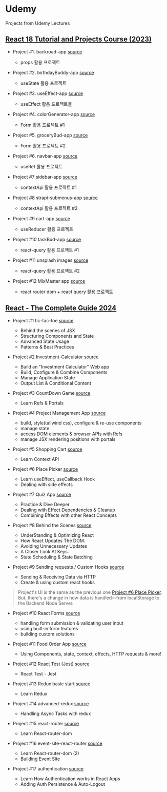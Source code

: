 # Udemy

Projects from Udemy Lectures

## [React 18 Tutorial and Projects Course (2023)](https://www.udemy.com/course/react-tutorial-and-projects-course/)

- Project #1. backroad-app [source](<https://github.com/jiyeon-dev/udemy/tree/main/React%2018%20Tutorial%20and%20Projects%20Course%20(2023)/backroad-app>)
  - props 활용 프로젝트
- Project #2. birthdayBuddy-app [source](<https://github.com/jiyeon-dev/udemy/tree/main/React%2018%20Tutorial%20and%20Projects%20Course%20(2023)/birthdayBuddy-app>)

  - useState 활용 프로젝트

- Project #3. useEffect-app [source](<https://github.com/jiyeon-dev/udemy/tree/main/React%2018%20Tutorial%20and%20Projects%20Course%20(2023)/useEffect-app>)

  - useEffect 활용 프로젝트들

- Project #4. colorGenerator-app [source](<https://github.com/jiyeon-dev/udemy/tree/main/React%2018%20Tutorial%20and%20Projects%20Course%20(2023)/colorGenerator-app>)

  - Form 활용 프로젝트 #1

- Project #5. groceryBud-app [source](<https://github.com/jiyeon-dev/udemy/tree/main/React%2018%20Tutorial%20and%20Projects%20Course%20(2023)/groceryBud-app>)

  - Form 활용 프로젝트 #2

- Project #6. navbar-app [source](<https://github.com/jiyeon-dev/udemy/tree/main/React%2018%20Tutorial%20and%20Projects%20Course%20(2023)/navbar-app>)

  - useRef 활용 프로젝트

- Project #7 sidebar-app [source](<https://github.com/jiyeon-dev/udemy/tree/main/React%2018%20Tutorial%20and%20Projects%20Course%20(2023)/sidebar-app>)

  - contextApi 활용 프로젝트 #1

- Project #8 strapi-submenus-app [source](<https://github.com/jiyeon-dev/udemy/tree/main/React%2018%20Tutorial%20and%20Projects%20Course%20(2023)/strapi-submenus-app>)

  - contextApi 활용 프로젝트 #2

- Project #9 cart-app [source](<https://github.com/jiyeon-dev/udemy/tree/main/React%2018%20Tutorial%20and%20Projects%20Course%20(2023)/cart-app>)

  - useReducer 활용 프로젝트

- Project #10 taskBud-app [source](<https://github.com/jiyeon-dev/udemy/tree/main/React%2018%20Tutorial%20and%20Projects%20Course%20(2023)/taskBud-app>)

  - react-query 활용 프로젝트 #1

- Project #11 unsplash images [source](<https://github.com/jiyeon-dev/udemy/tree/main/React%2018%20Tutorial%20and%20Projects%20Course%20(2023)/unsplash-images>)

  - react-query 활용 프로젝트 #2

- Project #12 MixMaster app [source](<https://github.com/jiyeon-dev/udemy/tree/main/React%2018%20Tutorial%20and%20Projects%20Course%20(2023)/mixmaster-app>)

  - react router dom + react query 활용 프로젝트

## [React - The Complete Guide 2024](https://www.udemy.com/course/best-react/)

- Project #1 tic-tac-toe [source](https://github.com/jiyeon-dev/udemy/tree/main/React-TheCompleteGuide2024/01-tic-tac-toe)

  - Behind the scenes of JSX
  - Structuring Components and State
  - Advanced State Usage
  - Patterns & Best Practices

- Project #2 Investment-Calculator [source](https://github.com/jiyeon-dev/udemy/tree/main/React-TheCompleteGuide2024/02-investment-calculator)

  - Build an "Investment Calculator" Web app
  - Build, Configure & Combine Components
  - Manage Application State
  - Output List & Conditional Content

- Project #3 CountDown Game [source](https://github.com/jiyeon-dev/udemy/tree/main/React-TheCompleteGuide2024/03-countdown)

  - Learn Refs & Portals

- Project #4 Project Management App [source](https://github.com/jiyeon-dev/udemy/tree/main/React-TheCompleteGuide2024/04-project-management-app)

  - build, style(tailwind css), configure & re-use components
  - manage state
  - access DOM elements & browser APIs with Refs
  - manage JSX rendering positions with portals

- Project #5 Shopping Cart [source](https://github.com/jiyeon-dev/udemy/tree/main/React-TheCompleteGuide2024/05-shopping-cart)

  - Learn Context API

- Project #6 Place Picker [source](https://github.com/jiyeon-dev/udemy/tree/main/React-TheCompleteGuide2024/06-place-picker)

  - Learn useEffect, useCallback Hook
  - Dealing with side effects

- Project #7 Quiz App [source](https://github.com/jiyeon-dev/udemy/tree/main/React-TheCompleteGuide2024/07-quiz-app)

  - Practice & Dive Deeper
  - Dealing with Effect Dependencies & Cleanup
  - Combining Effects with other React Concepts

- Project #8 Behind the Scenes [source](https://github.com/jiyeon-dev/udemy/tree/main/React-TheCompleteGuide2024/08-behind-scenes)

  - UnderStanding & Optimizing React
  - How React Updates The DOM.
  - Avoiding Unnecessary Updates
  - A Closer Look At Keys.
  - State Scheduling & State Batching

- Project #9 Sending requests / Custom Hooks [source](https://github.com/jiyeon-dev/udemy/tree/main/React-TheCompleteGuide2024/09-sending-requests)

  - Sending & Receiving Data via HTTP
  - Create & using custom react hooks

> Project's UI is the same as the previous one [Project #6 Place Picker](https://github.com/jiyeon-dev/udemy/tree/main/React-TheCompleteGuide2024/06-place-picker). But, there's a change in how data is handled—from localStorage to the Backend Node Server.

- Project #10 React Forms [source](https://github.com/jiyeon-dev/udemy/tree/main/React-TheCompleteGuide2024/10-react-forms)

  - handling form submission & validating user input
  - using built-in form features
  - building custom solutions

- Project #11 Food Order App [source](https://github.com/jiyeon-dev/udemy/tree/main/React-TheCompleteGuide2024/11-food-order)

  - Using Components, state, context, effects, HTTP requests & more!

- Project #12 React Test (Jest) [source](https://github.com/jiyeon-dev/udemy/tree/main/React-TheCompleteGuide2024/12-react-test)

  - React Test - Jest

- Project #13 Redux basic start [source](https://github.com/jiyeon-dev/udemy/tree/main/React-TheCompleteGuide2024/13-redux-basic-start)

  - Learn Redux

- Project #14 advanced-redux [source](https://github.com/jiyeon-dev/udemy/tree/main/React-TheCompleteGuide2024/14-advanced-redux)

  - Handling Async Tasks with redux

- Project #15 react-router [source](https://github.com/jiyeon-dev/udemy/tree/main/React-TheCompleteGuide2024/15-react-router)

  - Learn React-router-dom

- Project #16 event-site-react-router [source](https://github.com/jiyeon-dev/udemy/tree/main/React-TheCompleteGuide2024/16-event-site-react-router)

  - Learn React-router-dom (2)
  - Building Event Site

- Project #17 authentication [source](https://github.com/jiyeon-dev/udemy/tree/main/React-TheCompleteGuide2024/17-authentication)

  - Learn How Authentication works in React Apps
  - Adding Auth Persistence & Auto-Logout
